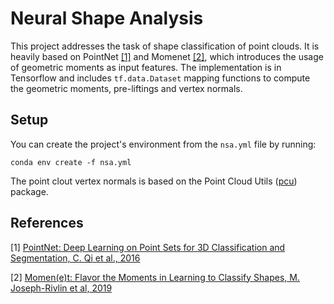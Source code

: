 # Neural Shape Analysis

This project addresses the task of shape classification of point clouds. 
It is heavily based on PointNet [[1]](#references) and Momenet [[2]](#references), which introduces the usage of geometric moments as input features.
The implementation is in Tensorflow and includes `tf.data.Dataset` mapping functions to compute the geometric moments, pre-liftings and vertex normals.

## Setup
You can create the project's environment from the `nsa.yml` file by running:
```
conda env create -f nsa.yml
```
The point clout vertex normals is based on the Point Cloud Utils ([pcu](https://github.com/fwilliams/point-cloud-utils)) package.

## References
[1] [PointNet: Deep Learning on Point Sets for 3D Classification and Segmentation, C. Qi et al., 2016](https://arxiv.org/pdf/1612.00593.pdf)

[2] [Momen(e)t: Flavor the Moments in Learning to Classify Shapes, M. Joseph-Rivlin et al, 2019](https://arxiv.org/pdf/1812.07431.pdf)
 

